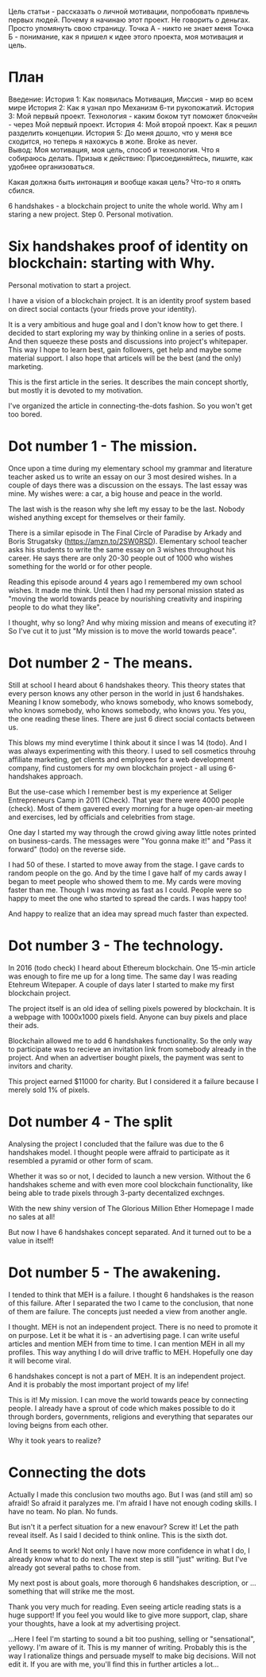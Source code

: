 
Цель статьи - рассказать о личной мотивации, попробовать привлечь первых людей. Почему я начинаю этот проект. Не говорить о деньгах. Просто упомянуть свою страницу. 
Точка А - никто не знает меня
Точка Б - понимание, как я пришел к идее этого проекта, моя мотивация и цель. 

# План

Введение: 
История 1: Как появилась Мотивация, Миссия - мир во всем мире
История 2: Как я узнал про Механизм 6-ти рукопожатий. 
История 3: Мой первый проект. Технология - каким боком тут поможет блокчейн - через Мой первый проект. 
История 4: Мой второй проект. Как я решил разделить концепции. 
История 5: До меня дошло, что у меня все сходится, но теперь я нахожусь в жопе. Broke as never.  
Вывод: Моя мотивация, моя цель, способ и технология. Что я собираюсь делать. 
Призыв к действию: Присоединяйтесь, пишите, как удобнее организоваться. 

Какая должна быть интонация и вообще какая цель? Что-то я опять сбился. 

6 handshakes - a blockchain project to unite the whole world.
Why am I staring a new project. 
Step 0. Personal motivation. 

# Six handshakes proof of identity on blockchain: starting with Why. 
Personal motivation to start a project.

I have a vision of a blockchain project. It is an identity proof system based on direct social contacts (your frieds prove your identity).

It is a very ambitious and huge goal and I don't know how to get there. I decided to start exploring my way by thinking online in a series of posts. And then squeeze these posts and discussions into project's whitepaper. This way I hope to learn best, gain followers, get help and maybe some material support. I also hope that articels will be the best (and the only) marketing.

This is the first article in the series. It describes the main concept shortly, but mostly it is devoted to my motivation.

I've organized the article in connecting-the-dots fashion. So you won't get too bored. 


# Dot number 1 - The mission.

Once upon a time during my elementary school my grammar and literature teacher asked us to write an essay on our 3 most desired wishes. In a couple of days there was a discussion on the essays. The last essay was mine. My wishes were: a car, a big house and peace in the world. 

The last wish is the reason why she left my essay to be the last. Nobody wished anything except for themselves or their family.

There is a similar episode in The Final Circle of Paradise by Arkady and Boris Strugatsky (https://amzn.to/2SW0RSD). Elementary school teacher asks his students to write the same essay on 3 wishes throughout his career. He says there are only 20-30 people out of 1000 who wishes something for the world or for other people.

Reading this episode around 4 years ago I remembered my own school wishes. It made me think. Until then I had my personal mission stated as "moving the world towards peace by nourishing creativity and inspiring people to do what they like".

I thought, why so long? And why mixing mission and means of executing it? So I've cut it to just "My mission is to move the world towards peace". 


# Dot number 2 - The means.

Still at school I heard about 6 handshakes theory. This theory states that every person knows any other person in the world in just 6 handshakes. Meaning I know somebody, who knows somebody, who knows somebody, who knows somebody, who knows somebody, who knows you. Yes you, the one reading these lines. There are just 6 direct social contacts between us.

This blows my mind everytime I think about it since I was 14 (todo). And I was always experimenting with this theory. I used to sell cosmetics throuhg affiliate marketing, get clients and employees for a web development company, find customers for my own blockchain project - all using 6-handshakes approach.

But the use-case which I remember best is my experience at Seliger Entrepreneurs Camp in 2011 (Check). That year there were 4000 people (check). Most of them gavered every morning for a huge open-air meeting and exercises, led by officials and celebrities from stage.

One day I started my way through the crowd giving away little notes printed on business-cards. The messages were "You gonna make it!" and "Pass it forward" (todo) on the reverse side.

I had 50 of these. I started to move away from the stage. I gave cards to random people on the go. And by the time I gave half of my cards away I began to meet people who showed them to me. My cards were moving faster than me. Though I was moving as fast as I could. People were so happy to meet the one who started to spread the cards. I was happy too!

And happy to realize that an idea may spread much faster than expected.


# Dot number 3 - The technology.

In 2016 (todo check) I heard about Ethereum blockchain. One 15-min article was enough to fire me up for a long time. The same day I was reading Etehreum Witepaper. A couple of days later I started to make my first blockchain project.

The project itself is an old idea of selling pixels powered by blockchain. It is a webpage with 1000x1000 pixels field. Anyone can buy pixels and place their ads. 

Blockchain allowed me to add 6 handshakes functionality. So the only way to participate was to recieve an invitation link from somebody already in the project. And when an advertiser bought pixels, the payment was sent to invitors and charity.

This project earned $11000 for charity. But I considered it a failure because I merely sold 1% of pixels. 


# Dot number 4 - The split

Analysing the project I concluded that the failure was due to the 6 handshakes model. I thought people were affraid to participate as it resembled a pyramid or other form of scam.

Whether it was so or not, I decided to launch a new version. Without the 6 handshakes scheme and with even more cool blockchain functionality, like being able to trade pixels through 3-party decentalized exchnges. 

With the new shiny version of The Glorious Million Ether Homepage I made no sales at all!

But now I have 6 handshakes concept separated. And it turned out to be a value in itself!


# Dot number 5 - The awakening.

I tended to think that MEH is a failure. I thought 6 handshakes is the reason of this failure. After I separated the two I came to the conclusion, that none of them are failure. The concepts just needed a view from another angle.

I thought. MEH is not an independent project. There is no need to promote it on purpose. Let it be what it is - an advertising page. I can write useful articles and mention MEH from time to time. I can mention MEH in all my profiles. This way anything I do will drive traffic to MEH. Hopefully one day it will become viral.

6 handshakes concept is not a part of MEH. It is an independent project. And it is probably the most important project of my life! 

This is it! My mission. I can move the world towards peace by connecting people. I already have a sprout of code which makes possible to do it through borders, governments, religions and everything that separates our loving beigns from each other. 

Why it took years to realize?


# Connecting the dots

Actually I made this conclusion two mouths ago. But I was (and still am) so afraid! So afraid it paralyzes me. I'm afraid I have not enough coding skills. I have no team. No plan. No funds.  

But isn't it a perfect situation for a new enavour? Screw it! Let the path reveal itself. As I said I decided to think online. This is the sixth dot. 

And It seems to work! Not only I have now more confidence in what I do, I already know what to do next. The next step is still "just" writing. But I've already got several paths to chose from.

My next post is about goals, more thorough 6 handshakes description, or ... something that will strike me the most.

Thank you very much for reading. Even seeing article reading stats is a huge support! If you feel you would like to give more support, clap, share your thoughts, have a look at my advertising project.



...Here I feel I'm starting to sound a bit too pushing, selling or "sensational", yellowy. I'm aware of it. This is my manner of writing. Probably this is the way I rationalize things and persuade myself to make big decisions. Will not edit it. If you are with me, you'll find this in further articles a lot...
